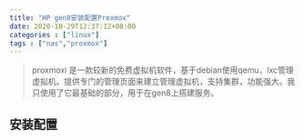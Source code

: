 ```yaml
---
title: "HP gen8安装配置Proxmox"
date: 2020-10-29T12:37:12+08:00
categories : ["linux"]
tags : ["nas","proxmox"]
---
```

>proxmoxi 是一款较新的免费虚拟机软件，基于debian使用qemu，lxc管理虚拟机。提供专门的管理页面来建立管理虚拟机，支持集群，功能强大。我只使用了它最基础的部分，用于在gen8上搭建服务。

## 安装配置



